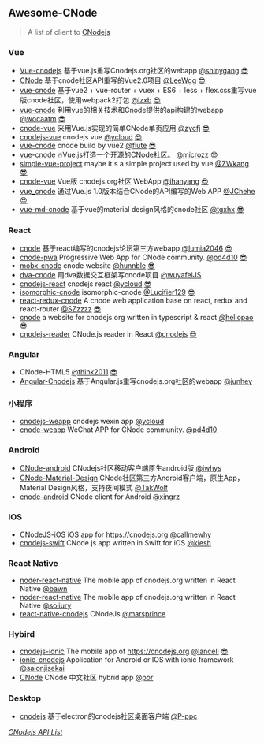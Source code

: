 ## Awesome-CNode
> A list of client to [CNodejs](https://cnodejs.org)

### Vue
* [Vue-cnodejs](https://github.com/shinygang/Vue-cnodejs) 基于vue.js重写Cnodejs.org社区的webapp [@shinygang](https://github.com/shinygang) [😎](https://shinygang.coding.me)
* [CNode](https://github.com/LeeWgg/CNode) 基于cnode社区API重写的Vue2.0项目 [@LeeWgg](https://github.com/LeeWgg) [😎](http://www.leewgg.cn)
* [vue-cnode](https://github.com/lzxb/vue-cnode) 基于vue2 + vue-router + vuex + ES6 + less + flex.css重写vue版cnode社区，使用webpack2打包 [@lzxb](https://github.com/lzxb) [😎](https://lzxb.name/vue-cnode)
* [vue-cnode](https://github.com/wocaatm/vue-cnode) 利用vue的相关技术和Cnode提供的api构建的webapp [@wocaatm](https://github.com/wocaatm) [😎](http://journeynes.com:8080)
* [cnode-vue](https://github.com/zycfj/cnode-vue) 采用Vue.js实现的简单CNode单页应用 [@zycfj](https://github.com/zycfj) [😎](http://asset.smallcfj.club/cnode)
* [cnodejs-vue](https://github.com/ycloud/cnodejs-vue) cnodejs vue [@ycloud](https://github.com/ycloud) [😎](https://share.la/cnodejs/vue)
* [vue-cnode](https://github.com/flute/vue-cnode) cnode build by vue2 [@flute](https://github.com/flute) [😎](https://www.ldsun.com/vue-cnode)
* [vue-cnode](https://github.com/microzz/vue-cnode) 🔥Vue.js打造一个开源的CNode社区。 [@microzz](https://github.com/microzz) [😎](https://microzz.com/vue-cnode)
* [simple-vue-project](https://github.com/ZWkang/simple-vue-project) maybe it's a simple project used by vue [@ZWkang](https://github.com/ZWkang) [😎](https://ls-l.cn/dist)
* [cnode-vue](https://github.com/ihanyang/cnode-vue) Vue版 cnodejs.org社区 WebApp [@ihanyang](https://github.com/ihanyang) [😎](https://hanyang.me/cnode)
* [vue_cnode](https://github.com/JChehe/vue_cnode) 通过Vue.js 1.0版本结合CNode的API编写的Web APP [@JChehe](https://github.com/JChehe) [😎](https://jcidea.cc/mystatic/vue_cnode)
* [vue-md-cnode](https://github.com/tgxhx/vue-md-cnode) 基于vue的material design风格的cnode社区 [@tgxhx](https://github.com/tgxhx) [😎](http://39.108.14.248/node)

### React
* [cnode](https://github.com/lumia2046/cnode) 基于react编写的cnodejs论坛第三方webapp [@lumia2046](https://github.com/lumia2046) [😎](http://cowate.com/cnode)
* [cnode-pwa](https://github.com/pd4d10/cnode-pwa) Progressive Web App for CNode community. [@pd4d10](https://github.com/pd4d10) [😎](https://cnode.surge.sh)
* [mobx-cnode](https://github.com/hunnble/mobx-cnode) cnode website [@hunnble](https://github.com/hunnble) [😎](https://hunnble.github.io/mobx-cnode/dist)
* [dva-cnode](https://github.com/wuyafeiJS/dva-cnode) 用dva数据交互框架写cnode项目 [@wuyafeiJS](https://github.com/wuyafeiJS)
* [cnodejs-react](https://github.com/ycloud/cnodejs-react) cnodejs react [@ycloud](https://github.com/ycloud) [😎](https://share.la/cnodejs/react)
* [isomorphic-cnode](https://github.com/Lucifier129/isomorphic-cnode) isomorphic-cnode [@Lucifier129](https://github.com/Lucifier129) [😎](https://lucifier129.github.io/isomorphic-cnode)
* [react-redux-cnode](https://github.com/SZzzzz/react-redux-cnode) A cnode web application base on react, redux and react-router [@SZzzzz](https://github.com/SZzzzz) [😎](https://szzzzz.github.io/demo/cnode)
* [cnode](https://github.com/hellopao/cnode) a website for cnodejs.org written in typescript & react [@hellopao](https://github.com/hellopao) [😎](http://cnoder.herokuapp.com)
* [cnodejs-reader](https://github.com/cnodejs/cnodejs-reader) CNode.js reader in React [@cnodejs](https://github.com/cnodejs) [😎](http://repo.tiye.me/cnodejs/cnodejs-reader)

### Angular
* CNode-HTML5 [@think2011](https://github.com/think2011) [😎](http://cnode.herokuapp.com)
* [Angular-Cnodejs](https://github.com/junhey/Angular-Cnodejs) 基于Angular.js重写cnodejs.org社区的webapp [@junhey](https://github.com/junhey)

### 小程序
* [cnodejs-weapp](https://github.com/ycloud/cnodejs-weapp) cnodejs wexin app [@ycloud](https://github.com/ycloud)
* [cnode-weapp](https://github.com/pd4d10/cnode-weapp) WeChat APP for CNode community. [@pd4d10](https://github.com/pd4d10)

### Android
* [CNode-android](https://github.com/iwhys/CNode-android) CNodejs社区移动客户端原生android版 [@iwhys](https://github.com/iwhys)
* [CNode-Material-Design](https://github.com/TakWolf/CNode-Material-Design) CNode社区第三方Android客户端，原生App，Material Design风格，支持夜间模式 [@TakWolf](https://github.com/TakWolf)
* [cnode-android](https://github.com/xingrz/cnode-android) CNode client for Android [@xingrz](https://github.com/xingrz)

### IOS
* [CNodeJS-iOS](https://github.com/callmewhy/CNodeJS-iOS) iOS app for https://cnodejs.org [@callmewhy](https://github.com/callmewhy)
* [cnodejs-swift](https://github.com/klesh/cnodejs-swift) CNode.js app written in Swift for iOS [@klesh](https://github.com/klesh)

### React Native
* [noder-react-native](https://github.com/bawn/noder-react-native) The mobile app of cnodejs.org written in React Native [@bawn](https://github.com/bawn)
* [noder-react-native](https://github.com/soliury/noder-react-native) The mobile app of cnodejs.org written in React Native [@soliury](https://github.com/soliury)
* [react-native-cnodejs](https://github.com/marsprince/react-native-cnodejs) CNodeJs [@marsprince](https://github.com/marsprince)

### Hybird
* [cnodejs-ionic](https://github.com/lanceli/cnodejs-ionic) The mobile app of https://cnodejs.org [@lanceli](https://github.com/lanceli) [😎](https://lanceli.github.io/cnodejs-ionic)
* [ionic-cnodejs](https://github.com/saionjisekai/ionic-cnodejs) Application for Android or IOS with ionic framework [@saionjisekai](https://github.com/saionjisekai)
* [CNode](https://coding.net/u/por/p/CNode/git) CNode 中文社区 hybrid app [@por](https://coding.net/u/por)

### Desktop
* [cnodejs](https://github.com/P-ppc/cnodejs) 基于electron的cnodejs社区桌面客户端 [@P-ppc](https://github.com/P-ppc)

*[CNodejs API List](https://cnodejs.org/api)*
